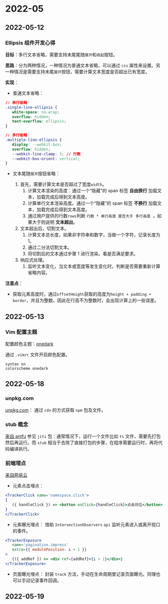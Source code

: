 # 2022-05

## 2022-05-12
### Ellipsis 组件开发心得
**目标**：多行文本省略，需要支持末尾尾随`展开`和`收起`按钮。

**思路**：分为两种情况，一种情况为普通文本省略，可以通过 `css` 属性来设置。另一种情况是需要支持末尾`展开`按钮，需要计算文本宽度是否超出已有宽度。

**实现**：

 - 普通文本省略：

```css
// 单行省略
.single-line-ellipsis {
   white-space: no-wrap;
   overflow: hidden;
   text-overflow: ellipsis;
}

// 多行省略
.multiple-line-ellipsis {
   display: --webkit-box;
   overflow: hidden;
   --webkit-line-clamp: 3; // 行数
   --webkit-box-orient: vertical;
}
```

 - 文本尾随`展开`按钮省略：

   1. 首先，需要计算文本是否超过了宽度`width`。
      1. 计算文本渲染的高度：通过一个“隐藏”的 span 标签 **自由换行** 加载文本，加载完成后得到文本高度。
      2. 计算单行文本渲染高度。通过一个“隐藏”的 span 标签 **不换行** 加载文本，加载完成后得到文本高度。
      3. 通过用户提供的行数`rows`判断 `行数 * 单行高度 是否大于 多行高度 `，如果大于则说明 **文本超出**。
   2. 文本超出后，切割文本。
      1. 计算文本总长度，如果非字符串和数字，当做一个字符，记录长度为1。
      2. 通过二分法切割文本。
      3. 将切割后的文本通过步骤 1 进行渲染。看是否满足要求。
   3. 响应式处理。
      1. 监听文本变化，当文本或宽度等发生变化时，判断是否需要重新计算省略内容。

**注意点**：

- 获取元素高度时，通过`offsetHeight`获取的高度为`height + padding + border`，并且为整数。因此在行高不为整数时，会出现计算上的一些误差。


## 2022-05-13

### Vim 配置主题
配置颜色主题：[onedark](https://github.com/milesj/dotfiles/blob/master/vim/colors/onedark.vim)

通过 `.vimrc` 文件开启颜色配置。
``` vim
syntax on
colorscheme onedark
```

## 2022-05-18

### unpkg.com
[unpkg.com](https://unpkg.com/)： 通过 `cdn` 的方式获取 `npm` 包及文件。

### stub 概念
[来自 antfu](https://antfu.me/posts/publish-esm-and-cjs)
参见 `jiti` 包：通常情况下，运行一个文件比如 `ts` 文件，需要先打包然后再运行。而 `stub` 相当于去除了直接打包的步骤，在程序需要运行时，再将代码编译执行。

### 前端埋点
[来自网易云](https://github.com/x-orpheus/blog/blob/master/content/blog/web-track.md)
- 元素点击埋点：
```jsx
<TrackerClick name='namespace.click'>
{
   ({ handleClick }) => <button onClick={handleClick}>点击坑位</button>
}
</TrackerClick>
```
- 元素曝光埋点：
借助 `IntersectionObservers` `api` 监听元素进入或离开视口的事件。
```jsx
<TrackerExposure
   name='pagination.impress'
   extra={{ modulePosition: i + 1 }}
>
   {({ addRef }) => <div ref={addRef}>{i + 1}</div>}
</TrackerExposure>
```
- 页面曝光埋点：
封装 `track` 方法，手动在生命周期里记录页面曝光。同理也可以手动记录事件回调。 

## 2022-05-19

###
